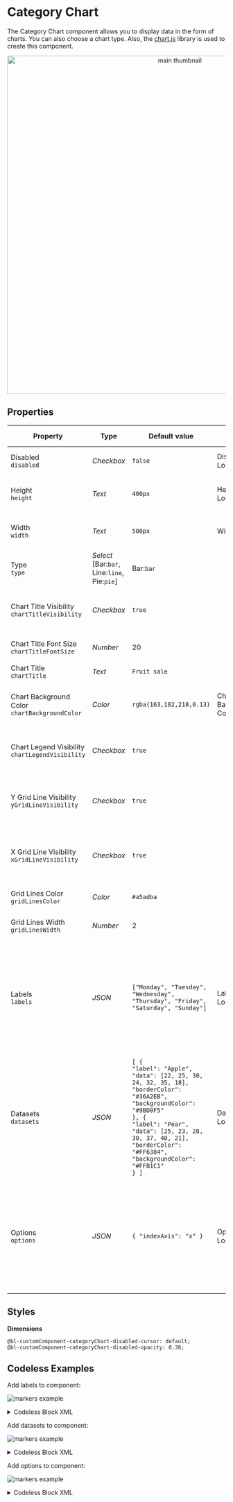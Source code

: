 # Category Chart
The Category Chart component allows you to display data in the form of charts. You can also choose a chart type. Also, the [chart.js](https://www.chartjs.org/) library is used to create this component.

<p align="center">
  <img src="./thumbnail.png" alt="main thumbnail" width="780"/>
</p>

## Properties

| Property                                             | Type                                              | Default value                                                                                                                                                                                                                                                                                                     | Logic                        | Data Binding | UI Setting | Description                                                                                                                                                                                                                                                           |
|------------------------------------------------------|---------------------------------------------------|-------------------------------------------------------------------------------------------------------------------------------------------------------------------------------------------------------------------------------------------------------------------------------------------------------------------|------------------------------|--------------|------------|-----------------------------------------------------------------------------------------------------------------------------------------------------------------------------------------------------------------------------------------------------------------------|
| Disabled <br> `disabled`                             | *Checkbox*                                        | `false`                                                                                                                                                                                                                                                                                                           | Disabled Logic               | YES          | YES        | This logic allows to disable the component.                                                                                                                                                                                                                           |
| Height <br> `height`                                 | *Text*                                            | `400px`                                                                                                                                                                                                                                                                                                           | Height Logic                 | YES          | YES        | This logic allows to determine the height of a component.                                                                                                                                                                                                             |
| Width <br> `width`                                   | *Text*                                            | `500px`                                                                                                                                                                                                                                                                                                           | Width Logic                  | YES          | YES        | This logic allows to determine the width of a component.                                                                                                                                                                                                              |
| Type <br> `type`                                     | *Select* <br> [Bar:`bar`, Line:`line`, Pie:`pie`] | Bar:`bar`                                                                                                                                                                                                                                                                                                         |                              | NO           | YES        | Controls the chart type of the component.                                                                                                                                                                                                                             |
| Chart Title Visibility <br> `chartTitleVisibility`   | *Checkbox*                                        | `true`                                                                                                                                                                                                                                                                                                            |                              | NO           | YES        | Controls whether the chart title is hidden or displayed by default.                                                                                                                                                                                                   |
| Chart Title Font Size <br> `chartTitleFontSize`      | *Number*                                          | 20                                                                                                                                                                                                                                                                                                                |                              | NO           | YES        | Controls the font size of the chart title.                                                                                                                                                                                                                            |
| Chart Title <br> `chartTitle`                        | *Text*                                            | `Fruit sale`                                                                                                                                                                                                                                                                                                      |                              | NO           | YES        | Controls the title of the chart.                                                                                                                                                                                                                                      |
| Chart Background Color <br> `chartBackgroundColor`   | *Color*                                           | `rgba(163,182,218,0.13)`                                                                                                                                                                                                                                                                                          | Chart Background Color Logic | YES          | YES        | This logic allows to determine the background color of the chart.                                                                                                                                                                                                     |
| Chart Legend Visibility <br> `chartLegendVisibility` | *Checkbox*                                        | `true`                                                                                                                                                                                                                                                                                                            |                              | NO           | YES        | Controls whether the chart legend is hidden or displayed by default.                                                                                                                                                                                                  |
| Y Grid Line Visibility <br> `yGridLineVisibility`    | *Checkbox*                                        | `true`                                                                                                                                                                                                                                                                                                            |                              | NO           | YES        | Controls whether the chart's vertical grid line is hidden or displayed by default.                                                                                                                                                                                    |
| X Grid Line Visibility <br> `xGridLineVisibility`    | *Checkbox*                                        | `true`                                                                                                                                                                                                                                                                                                            |                              | NO           | YES        | Controls whether the chart's horizontal grid line is hidden or displayed by default.                                                                                                                                                                                  |
| Grid Lines Color <br> `gridLinesColor`               | *Color*                                           | `#a5adba`                                                                                                                                                                                                                                                                                                         |                              | NO           | YES        | Controls the color of the chart grid lines.                                                                                                                                                                                                                           |
| Grid Lines Width <br> `gridLinesWidth`               | *Number*                                          | 2                                                                                                                                                                                                                                                                                                                 |                              | NO           | YES        | Controls the thickness of the chart grid lines.                                                                                                                                                                                                                       |
| Labels <br> `labels`                                 | *JSON*                                            | `["Monday", "Tuesday", "Wednesday", "Thursday", "Friday", "Saturday", "Sunday"]`                                                                                                                                                                                                                                  | Labels Logic                 | YES          | YES        | This logic allows to set chart labels that are used to indicate the index axis (x-axis by default). Watch [Codeless Examples](#examples). <br> Signature of labels: list of strings `[String, String]`.                                                               |
| Datasets <br> `datasets`                             | *JSON*                                            | `[ {` <br> `"label": "Apple",` <br> `"data": [22, 25, 30, 24, 32, 35, 18],` <br> `"borderColor": "#36A2EB",` <br> `"backgroundColor": "#9BD0F5"` <br> `}, {` <br> `"label": "Pear",` <br> `"data": [25, 23, 28, 30, 37, 40, 21],` <br> `"borderColor": "#FF6384",` <br> `"backgroundColor": "#FFB1C1"` <br> `} ]` | Datasets Logic               | YES          | YES        | This logic allows to set datasets for drawing the chart. Watch [Codeless Examples](#examples). <br> Signature of datasets: list of objects `{label: String, data: Array, borderColor: String \| Array, backgroundColor: String \| Array}`.                            |
| Options <br> `options`                               | *JSON*                                            | `{ "indexAxis": "x" }`                                                                                                                                                                                                                                                                                            | Options Logic                | YES          | YES        | This logic allows to set additional chart options. Watch [Codeless Examples](#examples). <br> Signature of options: object `{indexAxis: x \| y}`. <br> More options in the [chart.js library documentation](https://www.chartjs.org/docs/3.3.0/general/options.html). |

## Styles

**Dimensions**
````
@bl-customComponent-categoryChart-disabled-cursor: default;
@bl-customComponent-categoryChart-disabled-opacity: 0.38;
````

## <a id="examples"></a> Codeless Examples

Add labels to component:

![markers example](./example-images/set-labels.png)

<details>
<summary>Codeless Block XML</summary>

```
<block xmlns="http://www.w3.org/1999/xhtml" type="lists_create_with" id="#z`n6!aH9])82aC?2ST;" x="300.3515625" y="246"><mutation items="7"></mutation><value name="ADD0"><block type="text" id="mWN~jwJXx)~b?|Za)qdC"><field name="TEXT">Monday</field></block></value><value name="ADD1"><block type="text" id="V)1X-g+ygILbSUbuuIeU"><field name="TEXT">Tuesday</field></block></value><value name="ADD2"><block type="text" id="$~/axmZ]$wD@cO9{{AKs"><field name="TEXT">Wednesday</field></block></value><value name="ADD3"><block type="text" id="%=`J|-*7`M^!g.HMVVOd"><field name="TEXT">Thursday</field></block></value><value name="ADD4"><block type="text" id="`MI!W!LW3GysELB@]#7@"><field name="TEXT">Friday</field></block></value><value name="ADD5"><block type="text" id="qDJwh%,Og48y$oo((qw)"><field name="TEXT">Saturday</field></block></value><value name="ADD6"><block type="text" id="(~/1Un7w:G$f{(6,%csb"><field name="TEXT">Sunday</field></block></value></block>
```
</details>

Add datasets to component:

![markers example](./example-images/set-datasets.png)

<details>
<summary>Codeless Block XML</summary>

```
<block xmlns="http://www.w3.org/1999/xhtml" type="lists_create_with" id="`pUanX9j%oLGO}8eN[Db" x="241.0078125" y="56"><mutation items="3"></mutation><value name="ADD0"><block type="create_object" id="Q`cKX%ZTG:RY9}0H,x6%"><mutation><properties><item id="property" prop-name="label"></item><item id="property" prop-name="data"></item><item id="property" prop-name="borderColor"></item><item id="property" prop-name="backgroundColor"></item></properties></mutation><value name="create_object_mutator_container_properties_stack_property0"><block type="text" id="C3}o5Ts{FxT6rKw:/yJf"><field name="TEXT">Apple</field></block></value><value name="create_object_mutator_container_properties_stack_property1"><block type="lists_create_with" id="jg*jxpD3!6mR|cflmQgq"><mutation items="7"></mutation><value name="ADD0"><block type="math_number" id="Q`1#ZS:A:0jqq?UDXrub"><field name="NUM">22</field></block></value><value name="ADD1"><block type="math_number" id="zuo[`{t*yq@_7uEBhin~"><field name="NUM">25</field></block></value><value name="ADD2"><block type="math_number" id="B0nS#?{g%/R$-6IkVmzE"><field name="NUM">30</field></block></value><value name="ADD3"><block type="math_number" id="u4O{dRY+iasK7n5M54Lc"><field name="NUM">24</field></block></value><value name="ADD4"><block type="math_number" id="{}YC/l0dty4j3|{dg|(g"><field name="NUM">32</field></block></value><value name="ADD5"><block type="math_number" id="da!f+50W#/B]FymW?7]8"><field name="NUM">35</field></block></value><value name="ADD6"><block type="math_number" id="VEHus:CeNVY3Ghfn0m-X"><field name="NUM">18</field></block></value></block></value><value name="create_object_mutator_container_properties_stack_property2"><block type="text" id="(,yYFTpN8Pt}DL9~nEXa"><field name="TEXT">#36A2EB</field></block></value><value name="create_object_mutator_container_properties_stack_property3"><block type="text" id="l](iCnk2df!jJ[1-w0Td"><field name="TEXT">#9BD0F5</field></block></value></block></value><value name="ADD1"><block type="create_object" id="T8g:,X*qVI0m+O0tLHlZ"><mutation><properties><item id="property" prop-name="label"></item><item id="property" prop-name="data"></item><item id="property" prop-name="borderColor"></item><item id="property" prop-name="backgroundColor"></item></properties></mutation><value name="create_object_mutator_container_properties_stack_property0"><block type="text" id="y2AB(-$UDWvhl:4G5_G{"><field name="TEXT">Pear</field></block></value><value name="create_object_mutator_container_properties_stack_property1"><block type="lists_create_with" id="7,SaZD?;igd#eJ;JE)t5"><mutation items="7"></mutation><value name="ADD0"><block type="math_number" id="(uKoZ`=4%q0AsfuV4DQU"><field name="NUM">25</field></block></value><value name="ADD1"><block type="math_number" id="I9-kc2$}=rPgwa;L=^c5"><field name="NUM">23</field></block></value><value name="ADD2"><block type="math_number" id="ulqWak?YyF$W8/hgkcgu"><field name="NUM">28</field></block></value><value name="ADD3"><block type="math_number" id="8L.y#z)*Fx~{*xu{M5a`"><field name="NUM">30</field></block></value><value name="ADD4"><block type="math_number" id="!@,%RRjX:a.na?lBFeJ]"><field name="NUM">37</field></block></value><value name="ADD5"><block type="math_number" id="unx!*J%=^4*R9CIlG1AI"><field name="NUM">40</field></block></value><value name="ADD6"><block type="math_number" id="5{zS4pz;U4|rV2kGN0SA"><field name="NUM">21</field></block></value></block></value><value name="create_object_mutator_container_properties_stack_property2"><block type="text" id="eD,#8]HM-*7!9XoN-}[w"><field name="TEXT">#FF6384</field></block></value><value name="create_object_mutator_container_properties_stack_property3"><block type="text" id="HpYe[!V7v=k?,}s$WG#}"><field name="TEXT">#FFB1C1</field></block></value></block></value><value name="ADD2"><block type="create_object" id="xJjmQd{nQG-e2cTD=K4G"><mutation><properties><item id="property" prop-name="label"></item><item id="property" prop-name="data"></item><item id="property" prop-name="borderColor"></item><item id="property" prop-name="backgroundColor"></item></properties></mutation><value name="create_object_mutator_container_properties_stack_property0"><block type="text" id="xG3)`?N#Zjwgs(8^dyj/"><field name="TEXT">Mango</field></block></value><value name="create_object_mutator_container_properties_stack_property1"><block type="lists_create_with" id=":=^t`0ihNOPENO[KgkU?"><mutation items="7"></mutation><value name="ADD0"><block type="math_number" id="uft+Uok^1]g=$$JnnnTY"><field name="NUM">50</field></block></value><value name="ADD1"><block type="math_number" id="i-oetEkWe|wT5od74dR,"><field name="NUM">55</field></block></value><value name="ADD2"><block type="math_number" id=",g}~w*lxZ(ony^kFWZ[x"><field name="NUM">53</field></block></value><value name="ADD3"><block type="math_number" id="Fgu[]:*Hpz;CVu{aTR{C"><field name="NUM">49</field></block></value><value name="ADD4"><block type="math_number" id="!!@ls3YVN9zZZcZeeC2x"><field name="NUM">67</field></block></value><value name="ADD5"><block type="math_number" id="V9ges@GVkfFDnVvhLY0v"><field name="NUM">70</field></block></value><value name="ADD6"><block type="math_number" id="d`SE0d*`JubtrgJU/M2a"><field name="NUM">38</field></block></value></block></value><value name="create_object_mutator_container_properties_stack_property2"><block type="text" id="%7l)Dc~=BN!%jq/59Lp~"><field name="TEXT">orange</field></block></value><value name="create_object_mutator_container_properties_stack_property3"><block type="text" id="XwAfrUIYvzlU*h^vpkfA"><field name="TEXT">red</field></block></value></block></value></block>
```
</details>

Add options to component:

![markers example](./example-images/set-options.png)

<details>
<summary>Codeless Block XML</summary>

```
<block xmlns="http://www.w3.org/1999/xhtml" type="create_object" id="796=**sBs]~tQ^,@/Y2C" x="185.6796875" y="231"><mutation><properties><item id="property" prop-name="indexAxis"></item></properties></mutation><value name="create_object_mutator_container_properties_stack_property0"><block type="text" id=":ZJPjrN6}~f`cc(W3)lf"><field name="TEXT">x</field></block></value></block>
```
</details>
